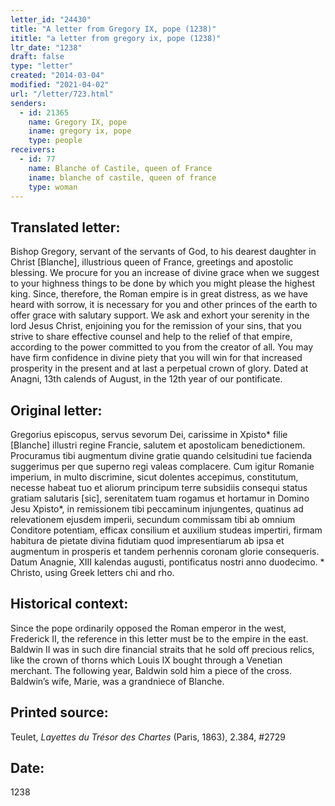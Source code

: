 ```yaml
---
letter_id: "24430"
title: "A letter from Gregory IX, pope (1238)"
ititle: "a letter from gregory ix, pope (1238)"
ltr_date: "1238"
draft: false
type: "letter"
created: "2014-03-04"
modified: "2021-04-02"
url: "/letter/723.html"
senders:
  - id: 21365
    name: Gregory IX, pope
    iname: gregory ix, pope
    type: people
receivers:
  - id: 77
    name: Blanche of Castile, queen of France
    iname: blanche of castile, queen of france
    type: woman
---
```

<h2> Translated letter:</h2>Bishop Gregory, servant of the servants of God, to his dearest daughter in Christ [Blanche], illustrious queen of France, greetings and apostolic blessing.
We procure for you an increase of divine grace when we suggest to your highness things to be done by which you might please the highest king.  Since, therefore, the Roman empire is in great distress, as we have heard with sorrow, it is necessary for you and other princes of the earth to offer grace with salutary support.  We ask and exhort your serenity in the lord Jesus Christ, enjoining you for the remission of your sins, that you strive to share effective counsel and help to the relief of that empire, according to the power committed to you from the creator of all.  You may have firm confidence in divine piety that you will win for that increased prosperity in the present and at last a perpetual crown of glory.
Dated at Anagni, 13th calends of August, in the 12th year of our pontificate.
<h2 class="mt-4"> Original letter:</h2>Gregorius episcopus, servus sevorum Dei, carissime in Xpisto* filie [Blanche] illustri regine Francie, salutem et apostolicam benedictionem.
Procuramus tibi augmentum divine gratie quando celsitudini tue facienda suggerimus per que superno regi valeas complacere.  Cum igitur Romanie imperium, in multo discrimine, sicut dolentes accepimus, constitutum, necesse habeat tuo et aliorum principum terre subsidiis consequi status gratiam salutaris [sic], serenitatem tuam rogamus et hortamur in Domino Jesu Xpisto*, in remissionem tibi peccaminum injungentes, quatinus ad relevationem ejusdem imperii, secundum commissam tibi ab omnium Conditore potentiam, efficax consilium et auxilium studeas impertiri, firmam habitura de pietate divina fidutiam quod impresentiarum ab ipsa et augmentum in prosperis et tandem perhennis coronam glorie consequeris.
Datum Anagnie, XIII kalendas augusti, pontificatus nostri anno duodecimo.
* Christo, using Greek letters chi and rho.
<h2 class="mt-4"> Historical context:</h2>Since the pope ordinarily opposed the Roman emperor in the west, Frederick II, the reference in this letter must be to the empire in the east.  Baldwin II was in such dire financial straits that he sold off precious relics, like the crown of thorns which Louis IX bought through a Venetian merchant.  The following year, Baldwin sold him a piece of the cross.  Baldwin’s wife, Marie, was a grandniece of Blanche.
<h2 class="mt-4"> Printed source:</h2><p>Teulet, <em>Layettes du Trésor des Chartes</em> (Paris, 1863), 2.384, #2729</p><h2 class="mt-4"> Date:</h2>1238
